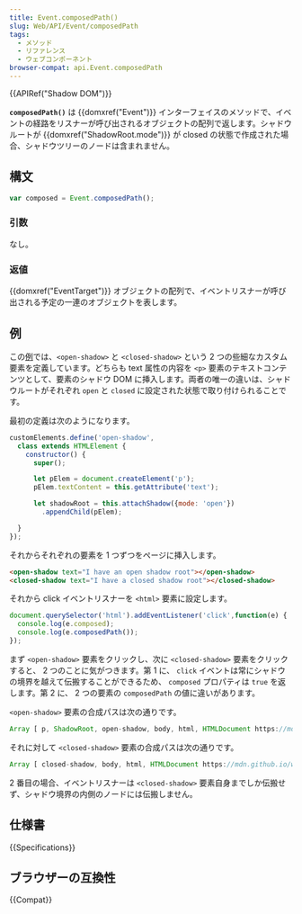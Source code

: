 ```yaml
---
title: Event.composedPath()
slug: Web/API/Event/composedPath
tags:
  - メソッド
  - リファレンス
  - ウェブコンポーネント
browser-compat: api.Event.composedPath
---
```

{{APIRef("Shadow DOM")}}

**`composedPath()`** は {{domxref("Event")}} インターフェイスのメソッドで、イベントの経路をリスナーが呼び出されるオブジェクトの配列で返します。シャドウルートが {{domxref("ShadowRoot.mode")}} が closed の状態で作成された場合、シャドウツリーのノードは含まれません。

## 構文

```js
var composed = Event.composedPath();
```

### 引数

なし。

### 返値

{{domxref("EventTarget")}} オブジェクトの配列で、イベントリスナーが呼び出される予定の一連のオブジェクトを表します。

## 例

この[例](https://mdn.github.io/web-components-examples/composed-composed-path/)では、`<open-shadow>` と `<closed-shadow>` という 2 つの些細なカスタム要素を定義しています。どちらも text 属性の内容を `<p>` 要素のテキストコンテンツとして、要素のシャドウ DOM に挿入します。両者の唯一の違いは、シャドウルートがそれぞれ `open` と `closed` に設定された状態で取り付けられることです。

最初の定義は次のようになります。

```js
customElements.define('open-shadow',
  class extends HTMLElement {
    constructor() {
      super();

      let pElem = document.createElement('p');
      pElem.textContent = this.getAttribute('text');

      let shadowRoot = this.attachShadow({mode: 'open'})
        .appendChild(pElem);

  }
});
```

それからそれぞれの要素を 1 つずつをページに挿入します。

```html
<open-shadow text="I have an open shadow root"></open-shadow>
<closed-shadow text="I have a closed shadow root"></closed-shadow>
```

それから click イベントリスナーを `<html>` 要素に設定します。

```js
document.querySelector('html').addEventListener('click',function(e) {
  console.log(e.composed);
  console.log(e.composedPath());
});
```

まず `<open-shadow>` 要素をクリックし、次に `<closed-shadow>` 要素をクリックすると、 2 つのことに気がつきます。第 1 に、 `click` イベントは常にシャドウの境界を越えて伝搬することができるため、 `composed` プロパティは `true` を返します。第 2 に、 2 つの要素の `composedPath` の値に違いがあります。

`<open-shadow>` 要素の合成パスは次の通りです。

```js
Array [ p, ShadowRoot, open-shadow, body, html, HTMLDocument https://mdn.github.io/web-components-examples/composed-composed-path/, Window ]
```

それに対して `<closed-shadow>` 要素の合成パスは次の通りです。

```js
Array [ closed-shadow, body, html, HTMLDocument https://mdn.github.io/web-components-examples/composed-composed-path/, Window ]
```

2 番目の場合、イベントリスナーは `<closed-shadow>` 要素自身までしか伝搬せず、シャドウ境界の内側のノードには伝搬しません。

## 仕様書

{{Specifications}}

## ブラウザーの互換性

{{Compat}}
